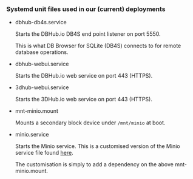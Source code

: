 ### Systemd unit files used in our (current) deployments

* dbhub-db4s.service

  Starts the DBHub.io DB4S end point listener on port 5550.

  This is what DB Browser for SQLite (DB4S) connects to for remote
  database operations.


* dbhub-webui.service

  Starts the DBHub.io web service on port 443 (HTTPS).


* 3dhub-webui.service

  Starts the 3DHub.io web service on port 443 (HTTPS).


* mnt-minio.mount

  Mounts a secondary block device under `/mnt/minio` at boot.


* minio.service

  Starts the Minio service.  This is a customised version of the Minio
  service file found [here](https://github.com/minio/minio-service/tree/master/linux-systemd).

  The customisation is simply to add a dependency on the above
  mnt-minio.mount.
